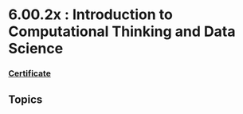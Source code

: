 # 6.00.2x : Introduction to Computational Thinking and Data Science

### [Certificate](https://courses.edx.org/certificates/2d96356d31074da29ffa0c5fc3eb193c)

## Topics
```
```
